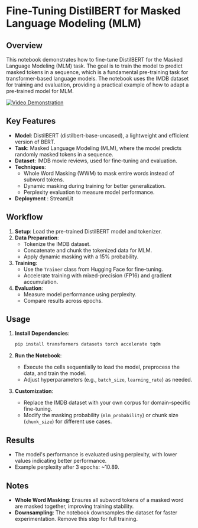 # Fine-Tuning DistilBERT for Masked Language Modeling (MLM)

## Overview

This notebook demonstrates how to fine-tune DistilBERT for the Masked Language Modeling (MLM) task. The goal is to train the model to predict masked tokens in a sequence, which is a fundamental pre-training task for transformer-based language models. The notebook uses the IMDB dataset for training and evaluation, providing a practical example of how to adapt a pre-trained model for MLM.

[![Video Demonstration](https://img.shields.io/badge/▶-Watch%20Demo-red.svg)](https://github.com/elkomy13/Fine-Tune-DistilBERT-For-Masked-Tasks/raw/main/mask.mp4)

## Key Features

- **Model**: DistilBERT (distilbert-base-uncased), a lightweight and efficient version of BERT.
- **Task**: Masked Language Modeling (MLM), where the model predicts randomly masked tokens in a sequence.
- **Dataset**: IMDB movie reviews, used for fine-tuning and evaluation.
- **Techniques**:
  - Whole Word Masking (WWM) to mask entire words instead of subword tokens.
  - Dynamic masking during training for better generalization.
  - Perplexity evaluation to measure model performance.
- **Deployment** : StreamLit

## Workflow

1. **Setup**: Load the pre-trained DistilBERT model and tokenizer.
2. **Data Preparation**:
   - Tokenize the IMDB dataset.
   - Concatenate and chunk the tokenized data for MLM.
   - Apply dynamic masking with a 15% probability.
3. **Training**:
   - Use the `Trainer` class from Hugging Face for fine-tuning.
   - Accelerate training with mixed-precision (FP16) and gradient accumulation.
4. **Evaluation**:
   - Measure model performance using perplexity.
   - Compare results across epochs.


## Usage

1. **Install Dependencies**:
   ```bash
   pip install transformers datasets torch accelerate tqdm
   ```

2. **Run the Notebook**:
   - Execute the cells sequentially to load the model, preprocess the data, and train the model.
   - Adjust hyperparameters (e.g., `batch_size`, `learning_rate`) as needed.

3. **Customization**:
   - Replace the IMDB dataset with your own corpus for domain-specific fine-tuning.
   - Modify the masking probability (`mlm_probability`) or chunk size (`chunk_size`) for different use cases.

## Results

- The model's performance is evaluated using perplexity, with lower values indicating better performance.
- Example perplexity after 3 epochs: ~10.89.

## Notes

- **Whole Word Masking**: Ensures all subword tokens of a masked word are masked together, improving training stability.
- **Downsampling**: The notebook downsamples the dataset for faster experimentation. Remove this step for full training.
